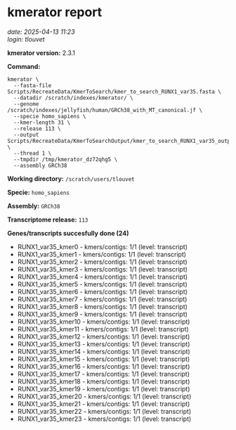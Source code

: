 # kmerator report
*date: 2025-04-13 11:23*  
*login: tlouvet*

**kmerator version:** 2.3.1

**Command:**

```
kmerator \
  --fasta-file Scripts/RecreateData/KmerToSearch/kmer_to_search_RUNX1_var35.fasta \
  --datadir /scratch/indexes/kmerator/ \
  --genome /scratch/indexes/jellyfish/human/GRCh38_with_MT_canonical.jf \
  --specie homo_sapiens \
  --kmer-length 31 \
  --release 113 \
  --output Scripts/RecreateData/KmerToSearchOutput/kmer_to_search_RUNX1_var35_output \
  --thread 1 \
  --tmpdir /tmp/kmerator_dz72qhg5 \
  --assembly GRCh38
```

**Working directory:** `/scratch/users/tlouvet`

**Specie:** `homo_sapiens`

**Assembly:** `GRCh38`

**Transcriptome release:** `113`

**Genes/transcripts succesfully done (24)**

- RUNX1_var35_kmer0 - kmers/contigs: 1/1 (level: transcript)
- RUNX1_var35_kmer1 - kmers/contigs: 1/1 (level: transcript)
- RUNX1_var35_kmer2 - kmers/contigs: 1/1 (level: transcript)
- RUNX1_var35_kmer3 - kmers/contigs: 1/1 (level: transcript)
- RUNX1_var35_kmer4 - kmers/contigs: 1/1 (level: transcript)
- RUNX1_var35_kmer5 - kmers/contigs: 1/1 (level: transcript)
- RUNX1_var35_kmer6 - kmers/contigs: 1/1 (level: transcript)
- RUNX1_var35_kmer7 - kmers/contigs: 1/1 (level: transcript)
- RUNX1_var35_kmer8 - kmers/contigs: 1/1 (level: transcript)
- RUNX1_var35_kmer9 - kmers/contigs: 1/1 (level: transcript)
- RUNX1_var35_kmer10 - kmers/contigs: 1/1 (level: transcript)
- RUNX1_var35_kmer11 - kmers/contigs: 1/1 (level: transcript)
- RUNX1_var35_kmer12 - kmers/contigs: 1/1 (level: transcript)
- RUNX1_var35_kmer13 - kmers/contigs: 1/1 (level: transcript)
- RUNX1_var35_kmer14 - kmers/contigs: 1/1 (level: transcript)
- RUNX1_var35_kmer15 - kmers/contigs: 1/1 (level: transcript)
- RUNX1_var35_kmer16 - kmers/contigs: 1/1 (level: transcript)
- RUNX1_var35_kmer17 - kmers/contigs: 1/1 (level: transcript)
- RUNX1_var35_kmer18 - kmers/contigs: 1/1 (level: transcript)
- RUNX1_var35_kmer19 - kmers/contigs: 1/1 (level: transcript)
- RUNX1_var35_kmer20 - kmers/contigs: 1/1 (level: transcript)
- RUNX1_var35_kmer21 - kmers/contigs: 1/1 (level: transcript)
- RUNX1_var35_kmer22 - kmers/contigs: 1/1 (level: transcript)
- RUNX1_var35_kmer23 - kmers/contigs: 1/1 (level: transcript)
